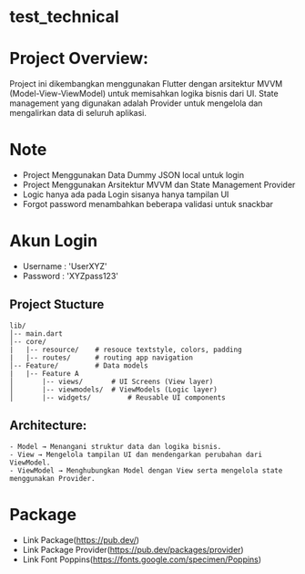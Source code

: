# test_technical

# Project Overview:
Project ini dikembangkan menggunakan Flutter dengan arsitektur MVVM (Model-View-ViewModel) untuk memisahkan logika bisnis dari UI. State management yang digunakan adalah Provider untuk mengelola dan mengalirkan data di seluruh aplikasi.

# Note
- Project Menggunakan Data Dummy JSON local untuk login
- Project Menggunakan Arsitektur MVVM dan State Management Provider
- Logic hanya ada pada Login sisanya hanya tampilan UI
- Forgot password menambahkan beberapa validasi untuk snackbar

# Akun Login
- Username : 'UserXYZ'
- Password : 'XYZpass123'

## Project Stucture
    lib/
    │-- main.dart
    │-- core/
    |   |-- resource/    # resouce textstyle, colors, padding
    |   |-- routes/      # routing app navigation
    │-- Feature/         # Data models
    |   |-- Feature A
    │       |-- views/       # UI Screens (View layer)
    │       |-- viewmodels/  # ViewModels (Logic layer)
    │       |-- widgets/         # Reusable UI components

## Architecture:
    - Model → Menangani struktur data dan logika bisnis.
    - View → Mengelola tampilan UI dan mendengarkan perubahan dari ViewModel.
    - ViewModel → Menghubungkan Model dengan View serta mengelola state menggunakan Provider.

# Package
- Link Package(https://pub.dev/)
- Link Package Provider(https://pub.dev/packages/provider)
- Link Font Poppins(https://fonts.google.com/specimen/Poppins)